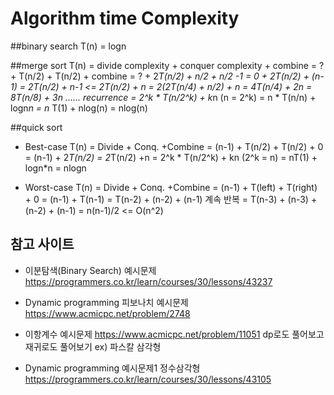 # Algorithm time Complexity

##binary search
T(n) = logn

##merge sort
T(n) = divide complexity + conquer complexity + combine
      = ? + T(n/2) + T(n/2) + combine
      = ? + 2*T(n/2) + n/2 + n/2 -1
      = 0 + 2T(n/2) + (n-1)
      = 2T(n/2) + n-1 <= 2T(n/2) + n
      = 2(2T(n/4) + n/2) + n = 4T(n/4) + 2n
      = 8T(n/8) + 3n ...... recurrence
      = 2^k * T(n/2^k) + k*n   (n = 2^k)
      = n * T(n/n) + logn*n
      = n* T(1) + nlog(n)
      = nlog(n)


##quick sort
* Best-case 
T(n) = Divide + Conq. +Combine
      = (n-1) + T(n/2) + T(n/2) + 0 
      = (n-1) + 2*T(n/2)
      = 2*T(n/2) +n
      = 2^k * T(n/2^k) + kn   (2^k = n)
      = nT(1) + logn*n = nlogn

* Worst-case 
T(n) = Divide + Conq. +Combine
      = (n-1) + T(left) + T(right) + 0 
      = (n-1) + T(n-1)
      = T(n-2) + (n-2) + (n-1)  계속 반복
      = T(n-3) + (n-3) + (n-2) + (n-1)
      = n(n-1)/2 <= O(n^2)

## 참고 사이트
* 이분탐색(Binary Search) 예시문제
<https://programmers.co.kr/learn/courses/30/lessons/43237>

* Dynamic programming 피보나치 예시문제
<https://www.acmicpc.net/problem/2748>

* 이항계수 예시문제
<https://www.acmicpc.net/problem/11051> 
dp로도 풀어보고 재귀로도 풀어보기 
ex) 파스칼 삼각형

* Dynamic programming 예시문제1 정수삼각형
<https://programmers.co.kr/learn/courses/30/lessons/43105>
